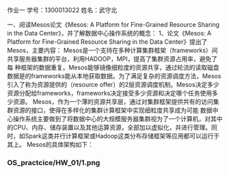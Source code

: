 作业一
学号：1300013022 
姓名：武守北

一、阅读Mesos论文《Mesos: A Platform for Fine-Grained Resource Sharing in the Data Center》，并了解数据中心操作系统的概念：
1、论文《Mesos: A Platform for Fine-Grained Resource Sharing in the Data Center》提出了Mesos，主要内容： Mesos是一个支持在多种计算集群框架（frameworks）间共享服务器集群的平台，利用HADOOP，MPI，提高了集群资源占用率，避免了每 种框架的数据重复。Mesos能够镜像细粒度的资源共享，通过轮流的读取磁盘数据是的frameworks能从本地获取数据。为了满足复杂的资源调度方法，Mesos引入了称为资源提供的（resource offer）的2层资源调度机制。Mesos决定多少资源分配给frameworks，frameworks决定接受多少资源和决定哪个任务使用多少资源。 Mesos，作为一个薄的资源共享层，通过对集群框架提供共有的访问集群资源的接口，使得在多样化的集群计算框架中实现细粒度共享成为可能 数据中心操作系统主要做到了将数据中心的大规模服务器集群视为了一个计算机，对其中的CPU、内存、储存装置以及其他运算资源，全部加以虚拟化，并进行管理。同时，如Spark这类并行计算框架或Hadoop这类分布存储框架等应用都可以运行于其上。 Mesos的具体架构如下：

### OS_practcice/HW_01/1.png
